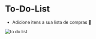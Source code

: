 # To-Do-List
 - Adicione itens a sua lista de compras 🛒

![to do list](https://github.com/user-attachments/assets/eb119121-2664-4b01-bb4b-0456d531d495)
